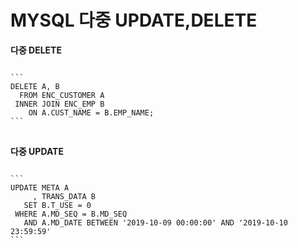 # MYSQL 다중 UPDATE,DELETE

**다중 DELETE**
<pre>
<code>
```  
DELETE A, B  
  FROM ENC_CUSTOMER A  
 INNER JOIN ENC_EMP B  
    ON A.CUST_NAME = B.EMP_NAME;
```
</code>
</pre>


**다중 UPDATE**   
<pre>
<code>
```
UPDATE META A  
     , TRANS_DATA B  
   SET B.T_USE = 0  
 WHERE A.MD_SEQ = B.MD_SEQ  
   AND A.MD_DATE BETWEEN '2019-10-09 00:00:00' AND '2019-10-10 23:59:59'
```
</code>
</pre>
